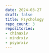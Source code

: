 ```yaml
---
date: 2024-03-27
draft: false
title: Psychology
repo_count: 3
repositories:
- chinaxiv
- mindrxiv
- psyarxiv
---
```



